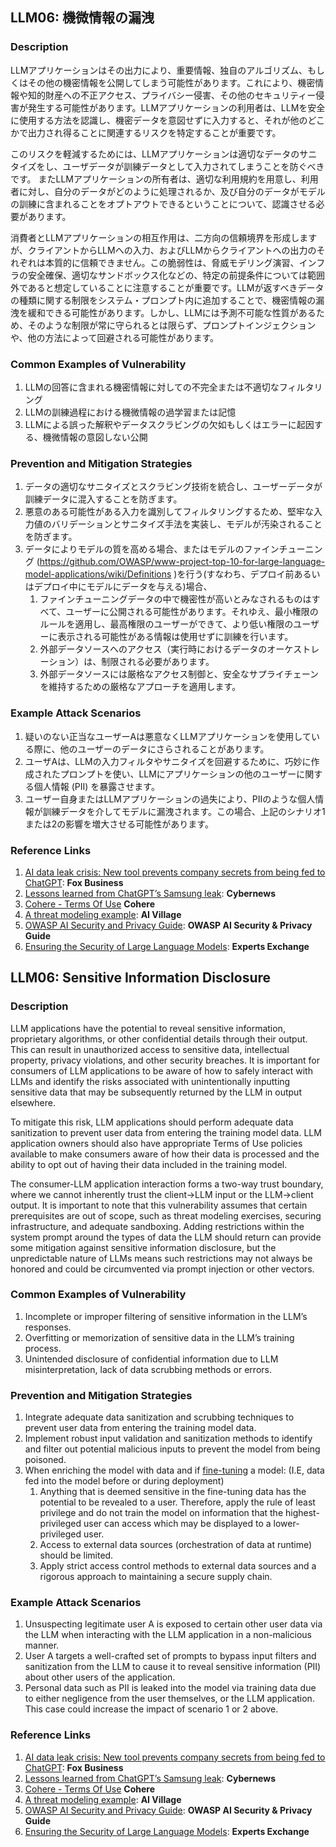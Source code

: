 ## LLM06: 機微情報の漏洩

### Description

LLMアプリケーションはその出力により、重要情報、独自のアルゴリズム、もしくはその他の機密情報を公開してしまう可能性があります。これにより、機密情報や知的財産への不正アクセス、プライバシー侵害、その他のセキュリティー侵害が発生する可能性があります。LLMアプリケーションの利用者は、LLMを安全に使用する方法を認識し、機密データを意図せずに入力すると、それが他のどこかで出力され得ることに関連するリスクを特定することが重要です。

このリスクを軽減するためには、LLMアプリケーションは適切なデータのサニタイズをし、ユーザデータが訓練データとして入力されてしまうことを防ぐべきです。
またLLMアプリケーションの所有者は、適切な利用規約を用意し、利用者に対し、自分のデータがどのように処理されるか、及び自分のデータがモデルの訓練に含まれることをオプトアウトできるということについて、認識させる必要があります。

消費者とLLMアプリケーションの相互作用は、二方向の信頼境界を形成しますが、クライアントからLLMへの入力、およびLLMからクライアントへの出力のそれぞれは本質的に信頼できません。この脆弱性は、脅威モデリング演習、インフラの安全確保、適切なサンドボックス化などの、特定の前提条件については範囲外であると想定していることに注意することが重要です。LLMが返すべきデータの種類に関する制限をシステム・プロンプト内に追加することで、機密情報の漏洩を緩和できる可能性があります。しかし、LLMには予測不可能な性質があるため、そのような制限が常に守られるとは限らず、プロンプトインジェクションや、他の方法によって回避される可能性があります。

### Common Examples of Vulnerability

1. LLMの回答に含まれる機密情報に対しての不完全または不適切なフィルタリング
2. LLMの訓練過程における機微情報の過学習または記憶
3. LLMによる誤った解釈やデータスクラビングの欠如もしくはエラーに起因する、機微情報の意図しない公開

### Prevention and Mitigation Strategies

1. データの適切なサニタイズとスクラビング技術を統合し、ユーザーデータが訓練データに混入することを防ぎます。
2. 悪意のある可能性がある入力を識別してフィルタリングするため、堅牢な入力値のバリデーションとサニタイズ手法を実装し、モデルが汚染されることを防ぎます。
3. データによりモデルの質を高める場合、またはモデルのファインチューニング (https://github.com/OWASP/www-project-top-10-for-large-language-model-applications/wiki/Definitions )を行う(すなわち、デプロイ前あるいはデプロイ中にモデルにデータを与える)場合、
   1. ファインチューニングデータの中で機密性が高いとみなされるものはすべて、ユーザーに公開される可能性があります。それゆえ、最小権限のルールを適用し、最高権限のユーザーができて、より低い権限のユーザーに表示される可能性がある情報は使用せずに訓練を行います。
   2. 外部データソースへのアクセス（実行時におけるデータのオーケストレーション）は、制限される必要があります。
   3. 外部データソースには厳格なアクセス制御と、安全なサプライチェーンを維持するための厳格なアプローチを適用します。

### Example Attack Scenarios

1. 疑いのない正当なユーザーAは悪意なくLLMアプリケーションを使用している際に、他のユーザーのデータにさらされることがあります。
2. ユーザAは、LLMの入力フィルタやサニタイズを回避するために、巧妙に作成されたプロンプトを使い、LLMにアプリケーションの他のユーザーに関する個人情報 (PII) を暴露させます。
3. ユーザー自身またはLLMアプリケーションの過失により、PIIのような個人情報が訓練データを介してモデルに漏洩されます。この場合、上記のシナリオ1または2の影響を増大させる可能性があります。

### Reference Links

1. [AI data leak crisis: New tool prevents company secrets from being fed to ChatGPT](https://www.foxbusiness.com/politics/ai-data-leak-crisis-prevent-company-secrets-chatgpt): **Fox Business**
2. [Lessons learned from ChatGPT’s Samsung leak](https://cybernews.com/security/chatgpt-samsung-leak-explained-lessons/): **Cybernews**
3. [Cohere - Terms Of Use](https://cohere.com/terms-of-use) **Cohere**
4. [A threat modeling example](https://aivillage.org/large%20language%20models/threat-modeling-llm/): **AI Village**
5. [OWASP AI Security and Privacy Guide](https://owasp.org/www-project-ai-security-and-privacy-guide/): **OWASP AI Security & Privacy Guide**
6. [Ensuring the Security of Large Language Models](https://www.experts-exchange.com/articles/38220/Ensuring-the-Security-of-Large-Language-Models-Strategies-and-Best-Practices.html): **Experts Exchange**

## LLM06: Sensitive Information Disclosure

### Description

LLM applications have the potential to reveal sensitive information, proprietary algorithms, or other confidential details through their output. This can result in unauthorized access to sensitive data, intellectual property, privacy violations, and other security breaches. It is important for consumers of LLM applications to be aware of how to safely interact with LLMs and identify the risks associated with unintentionally inputting sensitive data that may be subsequently returned by the LLM in output elsewhere.

To mitigate this risk, LLM applications should perform adequate data sanitization to prevent user data from entering the training model data. LLM application owners should also have appropriate Terms of Use policies available to make consumers aware of how their data is processed and the ability to opt out of having their data included in the training model.

The consumer-LLM application interaction forms a two-way trust boundary, where we cannot inherently trust the client->LLM input or the LLM->client output. It is important to note that this vulnerability assumes that certain prerequisites are out of scope, such as threat modeling exercises, securing infrastructure, and adequate sandboxing. Adding restrictions within the system prompt around the types of data the LLM should return can provide some mitigation against sensitive information disclosure, but the unpredictable nature of LLMs means such restrictions may not always be honored and could be circumvented via prompt injection or other vectors.

### Common Examples of Vulnerability

1. Incomplete or improper filtering of sensitive information in the LLM’s responses.
2. Overfitting or memorization of sensitive data in the LLM’s training process.
3. Unintended disclosure of confidential information due to LLM misinterpretation, lack of data scrubbing methods or errors.

### Prevention and Mitigation Strategies

1. Integrate adequate data sanitization and scrubbing techniques to prevent user data from entering the training model data.
2. Implement robust input validation and sanitization methods to identify and filter out potential malicious inputs to prevent the model from being poisoned.
3. When enriching the model with data and if [fine-tuning](https://github.com/OWASP/www-project-top-10-for-large-language-model-applications/wiki/Definitions) a model: (I.E, data fed into the model before or during deployment)
   1. Anything that is deemed sensitive in the fine-tuning data has the potential to be revealed to a user. Therefore, apply the rule of least privilege and do not train the model on information that the highest-privileged user can access which may be displayed to a lower-privileged user.
   2. Access to external data sources (orchestration of data at runtime) should be limited.
   3. Apply strict access control methods to external data sources and a rigorous approach to maintaining a secure supply chain.

### Example Attack Scenarios

1. Unsuspecting legitimate user A is exposed to certain other user data via the LLM when interacting with the LLM application in a non-malicious manner.
2. User A targets a well-crafted set of prompts to bypass input filters and sanitization from the LLM to cause it to reveal sensitive information (PII) about other users of the application.
3. Personal data such as PII is leaked into the model via training data due to either negligence from the user themselves, or the LLM application. This case could increase the impact of scenario 1 or 2 above.

### Reference Links

1. [AI data leak crisis: New tool prevents company secrets from being fed to ChatGPT](https://www.foxbusiness.com/politics/ai-data-leak-crisis-prevent-company-secrets-chatgpt): **Fox Business**
2. [Lessons learned from ChatGPT’s Samsung leak](https://cybernews.com/security/chatgpt-samsung-leak-explained-lessons/): **Cybernews**
3. [Cohere - Terms Of Use](https://cohere.com/terms-of-use) **Cohere**
4. [A threat modeling example](https://aivillage.org/large%20language%20models/threat-modeling-llm/): **AI Village**
5. [OWASP AI Security and Privacy Guide](https://owasp.org/www-project-ai-security-and-privacy-guide/): **OWASP AI Security & Privacy Guide**
6. [Ensuring the Security of Large Language Models](https://www.experts-exchange.com/articles/38220/Ensuring-the-Security-of-Large-Language-Models-Strategies-and-Best-Practices.html): **Experts Exchange**
